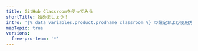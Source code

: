 ```yaml
---
title: GitHub Classroomを使ってみる
shortTitle: 始めましょう！
intro: '{% data variables.product.prodname_classroom %} の設定および使用方法を学び、コースを運営しましょう。'
mapTopic: true
versions:
  free-pro-team: '*'
---
```



